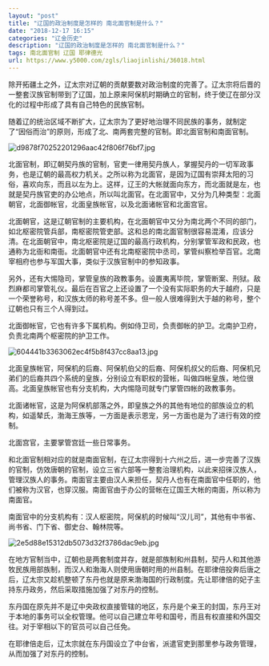 ```yaml
---
layout: "post"
title: "辽国的政治制度是怎样的 南北面官制是什么？"
date: "2018-12-17 16:15"
categories: "辽金历史"
description: "辽国的政治制度是怎样的 南北面官制是什么？"
tags: 南北面官制 辽国 耶律德光
url: https://www.y5000.com/zgls/liaojinlishi/36018.html
---
```






除开拓疆土之外，辽太宗对辽朝的贡献要数对政治制度的完善了。辽太宗将后晋的一整套汉族官制带到了辽国，加上原来阿保机时期确立的官制，终于使辽在部分汉化的过程中形成了具有自己特色的民族官制。  

随着辽的统治区域不断扩大，辽太宗为了更好地治理不同民族的事务，就制定了“因俗而治”的原则，形成了北、南两套完整的官制。即北面官制和南面官制。

![d9878f70252201296aac42f806f76bf7.jpg](https://img.y5000.com/uploads/allimg/181029/d9878f70252201296aac42f806f76bf7.jpg)

北面官制，即辽朝契丹族的官制，官吏一律用契丹族人，掌握契丹的一切军政事务，也是辽朝的最高权力机关。之所以称为北面官，是因为辽国有崇拜太阳的习俗，喜欢向东，而且以左为上。这样，辽王的大帐就面向东方，而北面就是左，也就是契丹族官吏的办公地点，所以叫北面官。在北面官中，又分为几种类型：北面朝官，北面御帐官，北面皇族帐官，以及北面诸帐官和北面宫官。

北面朝官，这是辽朝官制的主要机构，在北面朝官中又分为南北两个不同的部门，如北枢密院管兵部，南枢密院管吏部。这和总的南北面官制很容易混淆，应该分清。在北面朝官中，南北枢密院是辽国的最高行政机构，分别掌管军政和民政，也通称为北衙和南衙。北面朝官中还有北南枢密院中丞司，掌管纠察检举百官。北南宰相府也参与军国大事，类似于汉族官制中的参知政事。

另外，还有大惕隐司，掌管皇族的政教事务。设置夷离毕院，掌管断案、刑狱。敌烈麻都司掌管礼仪。最后在百官之上还设置了一个没有实际职务的大于越府，只是一个荣誉称号，和汉族太师的称号差不多。但一般人很难得到大于越的称号，整个辽朝也只有三个人得到过。

北面御帐官，它也有许多下属机构。例如侍卫司，负责御帐的护卫。北南护卫府，负责北南两个枢密院的护卫工作。

![604441b3363062ec4f5b8f437cc8aa13.jpg](https://img.y5000.com/uploads/allimg/181029/604441b3363062ec4f5b8f437cc8aa13.jpg)

北面皇族帐官，阿保机的后裔、阿保机伯父的后裔、阿保机叔父的后裔、阿保机兄弟们的后裔共四个系统的皇族，分别设立有职权的营帐，叫做四帐皇族，地位很高。北面皇族帐官也有分支机构，大内惕隐司就专门掌管四帐的政教事务。

北面诸帐官，这是为阿保机部落之外，即皇族之外的其他有地位的部族设立的机构，如遥辇氏，渤海王族等，一方面是表示恩宠，另一方面也是为了进行有效的控制。

北面宫官，主要掌管宫廷一些日常事务。

和北面官制相对应的就是南面官制，在辽太宗得到十六州之后，进一步完善了汉族的官制，仿效唐朝的官制，设立三省六部等一整套治理机构，以此来招徕汉族人，管理汉族人的事务。南面官主要由汉人来担任，契丹人也有在南面官中任职的，他们被称为汉官，也穿汉服。南面官由于办公的营帐在辽国王大帐的南面，所以称为南面官。

南面官中的分支机构有：汉人枢密院，阿保机的时候叫“汉儿司”，其他有中书省、尚书省、门下省、御史台、翰林院等。

![2e5d88e15312db5073d32f3786dac9eb.jpg](https://img.y5000.com/uploads/allimg/181029/2e5d88e15312db5073d32f3786dac9eb.jpg)

在地方官制当中，辽朝也是两套制度并存，就是部族制和州县制，契丹人和其他游牧民族用部族制，而汉人和渤海人则使用唐朝时用的州县制。在耶律倍投奔后唐之后，辽太宗又趁机整顿了东丹也就是原来渤海国的行政制度。先让耶律倍的妃子主持东丹政务，然后采取措施加强了对东丹的控制。

东丹国在原先并不是辽中央政权直接管辖的地区，东丹是个亲王的封国，东丹王对于本地的事务可以全权管理。他可以自己建立年号和国号，而且有权直接和外国交往。对于宰相以下的官员可以自己任免。

在耶律倍走后，辽太宗就在东丹国设立了中台省，派遣官吏到那里参与政务管理，从而加强了对东丹的控制。  
